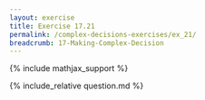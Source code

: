 ```yaml
---
layout: exercise
title: Exercise 17.21
permalink: /complex-decisions-exercises/ex_21/
breadcrumb: 17-Making-Complex-Decision
---
```


{% include mathjax_support %}

<div><i class="arrow-up loader" data-chapter="complex-decisions-exercises" data-exercise="ex_21" data-rating="0"></i></div>
{% include_relative question.md %}
